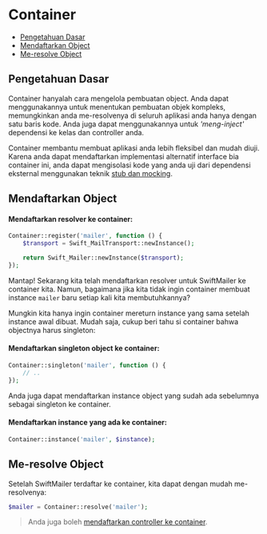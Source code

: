 # Container

<!-- MarkdownTOC autolink="true" autoanchor="true" levels="2,3" bracket="round" lowercase="only_ascii" -->

-   [Pengetahuan Dasar](#pengetahuan-dasar)
-   [Mendaftarkan Object](#mendaftarkan-object)
-   [Me-resolve Object](#me-resolve-object)

<!-- /MarkdownTOC -->

<a id="pengetahuan-dasar"></a>

## Pengetahuan Dasar

Container hanyalah cara mengelola pembuatan object. Anda dapat menggunakannya untuk menentukan pembuatan objek kompleks,
memungkinkan anda me-resolvenya di seluruh aplikasi anda hanya dengan satu baris kode.
Anda juga dapat menggunakannya untuk _'meng-inject'_ dependensi ke kelas dan controller anda.

Container membantu membuat aplikasi anda lebih fleksibel dan mudah diuji.
Karena anda dapat mendaftarkan implementasi alternatif interface bia container ini,
anda dapat mengisolasi kode yang anda uji dari dependensi eksternal
menggunakan teknik [stub dan mocking](http://martinfowler.com/articles/mocksArentStubs.html).

<a id="mendaftarkan-object"></a>

## Mendaftarkan Object

#### Mendaftarkan resolver ke container:

```php
Container::register('mailer', function () {
    $transport = Swift_MailTransport::newInstance();

    return Swift_Mailer::newInstance($transport);
});
```

Mantap! Sekarang kita telah mendaftarkan resolver untuk SwiftMailer ke container kita.
Namun, bagaimana jika kita tidak ingin container membuat instance `mailer` baru setiap kali kita membutuhkannya?

Mungkin kita hanya ingin container mereturn instance yang sama setelah instance awal dibuat.
Mudah saja, cukup beri tahu si container bahwa objectnya harus singleton:

#### Mendaftarkan singleton object ke container:

```php
Container::singleton('mailer', function () {
    // ..
});
```

Anda juga dapat mendaftarkan instance object yang sudah ada sebelumnya sebagai singleton ke container.

#### Mendaftarkan instance yang ada ke container:

```php
Container::instance('mailer', $instance);
```

<a id="me-resolve-object"></a>

## Me-resolve Object

Setelah SwiftMailer terdaftar ke container, kita dapat dengan mudah me-resolvenya:

```php
$mailer = Container::resolve('mailer');
```

> Anda juga boleh [mendaftarkan controller ke container](/docs/id/controllers#dependency-injection).
